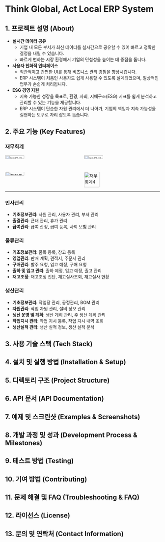 # Think Global, Act Local ERP System

## 1. 프로젝트 설명 (About)
- **실시간 데이터 공유**
  - 기업 내 모든 부서가 최신 데이터를 실시간으로 공유할 수 있어 빠르고 정확한 결정을 내릴 수 있습니다.
  - 빠르게 변하는 시장 환경에서 기업의 민첩성을 높이는 데 중점을 둡니다.
- **사용자 친화적 인터페이스**
  - 직관적이고 간편한 UI를 통해 비즈니스 관리 경험을 향상시킵니다.
  - ERP 시스템이 처음인 사용자도 쉽게 사용할 수 있도록 설계되었으며, 일상적인 업무가 손쉽게 처리됩니다.
- **ESG 경영 지원**
  - 지속 가능한 성장을 목표로, 환경, 사회, 지배구조(ESG) 지표를 쉽게 분석하고 관리할 수 있는 기능을 제공합니다.
  - ERP 시스템이 단순한 자원 관리에서 더 나아가, 기업의 책임과 지속 가능성을 실현하는 도구로 자리 잡도록 돕습니다.

## 2. 주요 기능 (Key Features)

### 재무회계
<div style="display: grid; grid-template-columns: 1fr 1fr; gap: 10px;">
    <img src="https://github.com/user-attachments/assets/3152fcd2-5be4-4187-99dc-94d747779346" alt="재무회계1" width="50%">
    <img src="https://github.com/user-attachments/assets/075a77ac-074c-4e69-8e57-87041c34b07a" alt="재무회계2" width="50%">
    <img src="https://github.com/user-attachments/assets/8d7e6f5c-a3b4-4218-bd96-1f147cc38841" alt="재무회계3" width="50%">
    <img src="https://github.com/user-attachments/assets/b7b4d6ed-3107-404d-abbd-92469dd1b38f" alt="재무회계4" width="50">
</div>

---

### 인사관리
- **기초정보관리**: 사원 관리, 사용자 관리, 부서 관리
- **출결관리**: 근태 관리, 휴가 관리
- **급여관리**: 급여 산정, 급여 등록, 사회 보험 관리

### 물류관리
- **기초정보관리**: 품목 등록, 창고 등록
- **영업관리**: 판매 계획, 견적서, 주문서 관리
- **구매관리**: 발주 요청, 입고 예정, 구매 요청
- **출하 및 입고 관리**: 출하 예정, 입고 예정, 출고 관리
- **재고조정**: 재고조정 진단, 재고실사조회, 재고실사 현황

### 생산관리
- **기초정보관리**: 작업장 관리, 공정관리, BOM 관리
- **자원관리**: 작업 자원 관리, 설비 정보 관리
- **생산 운영 및 계획**: 생산 계획 관리, 주 생산 계획 관리
- **작업지시 관리**: 작업 지시 등록, 작업 지시 내역 조회
- **생산실적 관리**: 생산 실적 정보, 생산 실적 분석

## 3. 사용 기술 스택 (Tech Stack)
## 4. 설치 및 실행 방법 (Installation & Setup)
## 5. 디렉토리 구조 (Project Structure)
## 6. API 문서 (API Documentation)
## 7. 예제 및 스크린샷 (Examples & Screenshots)
## 8. 개발 과정 및 성과 (Development Process & Milestones)
## 9. 테스트 방법 (Testing)
## 10. 기여 방법 (Contributing)
## 11. 문제 해결 및 FAQ (Troubleshooting & FAQ)
## 12. 라이선스 (License)
## 13. 문의 및 연락처 (Contact Information)
